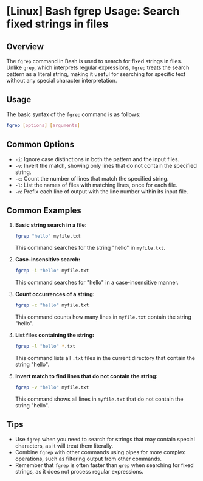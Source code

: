 # [Linux] Bash fgrep Usage: Search fixed strings in files

## Overview
The `fgrep` command in Bash is used to search for fixed strings in files. Unlike `grep`, which interprets regular expressions, `fgrep` treats the search pattern as a literal string, making it useful for searching for specific text without any special character interpretation.

## Usage
The basic syntax of the `fgrep` command is as follows:

```bash
fgrep [options] [arguments]
```

## Common Options
- `-i`: Ignore case distinctions in both the pattern and the input files.
- `-v`: Invert the match, showing only lines that do not contain the specified string.
- `-c`: Count the number of lines that match the specified string.
- `-l`: List the names of files with matching lines, once for each file.
- `-n`: Prefix each line of output with the line number within its input file.

## Common Examples

1. **Basic string search in a file:**
   ```bash
   fgrep "hello" myfile.txt
   ```
   This command searches for the string "hello" in `myfile.txt`.

2. **Case-insensitive search:**
   ```bash
   fgrep -i "hello" myfile.txt
   ```
   This command searches for "hello" in a case-insensitive manner.

3. **Count occurrences of a string:**
   ```bash
   fgrep -c "hello" myfile.txt
   ```
   This command counts how many lines in `myfile.txt` contain the string "hello".

4. **List files containing the string:**
   ```bash
   fgrep -l "hello" *.txt
   ```
   This command lists all `.txt` files in the current directory that contain the string "hello".

5. **Invert match to find lines that do not contain the string:**
   ```bash
   fgrep -v "hello" myfile.txt
   ```
   This command shows all lines in `myfile.txt` that do not contain the string "hello".

## Tips
- Use `fgrep` when you need to search for strings that may contain special characters, as it will treat them literally.
- Combine `fgrep` with other commands using pipes for more complex operations, such as filtering output from other commands.
- Remember that `fgrep` is often faster than `grep` when searching for fixed strings, as it does not process regular expressions.
